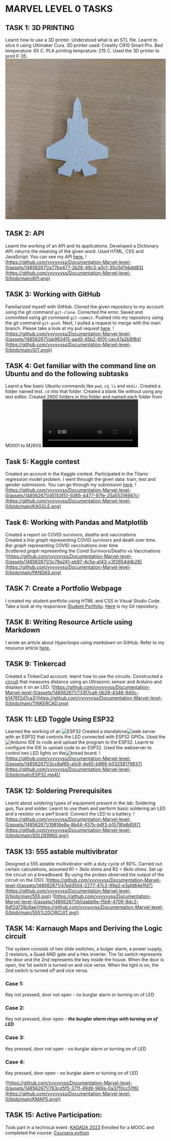 # MARVEL LEVEL 0 TASKS
## TASK 1: 3D PRINTING
Learnt how to use a 3D printer.
Understood what is an STL file.
Learnt to slice it using Ultimaker Cura.
3D printer used: Creality CR10 Smart Pro.
Bed temperature: 65 C.
PLA printing temprature: 215 C.
Used the 3D printer to print F-35.
![ccb1aead-c41f-4b1c-8314-c2f290ee9f2f](https://github.com/vvvvvvss/Documentation-Marvel-level-0/blob/main/15b18c4c-7e01-46aa-8776-41d86b180586.jpg)

## TASK 2: API
Learnt the working of an API and its applications.
Developed a Dictionary API: returns the meaning of the given word.
Used HTML, CSS and JavaScript.
You can see my API [here.](file:///C:/Users/Goutham/OneDrive/Desktop/varsha/marvel/dictionar%20api/index1.html)
![https://github.com/vvvvvvss/Documentation-Marvel-level-0/assets/148562671/a77be477-2b28-49c3-a3c1-35c0d7ebdd83](https://github.com/vvvvvvss/Documentation-Marvel-level-0/blob/main/API.png)


## TASK 3: Working with GitHub
Familiarized myself with GitHub.
Cloned the given repository to my account using the git command `git-clone`.
Corrected the error.
Saved and committed using git command `git-commit`.
Pushed into my repository using the git command `git-push`.
Next, I pulled a request to merge with the main branch. 
Please take a look at my pull request [here](github.com/vvvvvvss/git-task-3/blob/main/main.py).
![https://github.com/vvvvvvss/Documentation-Marvel-level-0/assets/148562671/ab963415-aad0-45b2-8f01-cec47a2b9f8d](https://github.com/vvvvvvss/Documentation-Marvel-level-0/blob/main/GIT.png))


## TASK 4: Get familiar with the command line on Ubuntu and do the following subtasks
Learnt a few basic Ubuntu commands like `pwd`, `cd`, `ls` and `mkdir`.
Created a folder named test.
`cd` into that folder.
Created a blank file without using any text editor.
Created 2600 folders in this folder and named each folder from M0001 to M2600 ![https://github.com/vvvvvvss/Documentation-Marvel-level-0/blob/main/UBANTU.mp4)](https://github.com/vvvvvvss/Documentation-Marvel-level-0/blob/main/UBANTU.mp4)

## Task 5: Kaggle contest
Created an account in the Kaggle contest.
Participated in the Titanic regression model problem.
I went through the given data: train, test and gender submission.
You can go through my submission [here](https://www.kaggle.com/code/varshashubhashrim/titanic?scriptVersionId=153407752).
![https://github.com/vvvvvvss/Documentation-Marvel-level-0/assets/148562671/d5153f51-5085-4477-97fe-25a55316667c](https://github.com/vvvvvvss/Documentation-Marvel-level-0/blob/main/KAGGLE.png)

## Task 6: Working with Pandas and Matplotlib
Created a report on COVID survivors, deaths and vaccinations  
Created a *line graph* representing COVID survivors and death over time.  
*Bar graph* representing COVID vaccinations over time  
*Scattered graph* representing the Covid Survivors/Deaths vs Vaccinations  
![https://github.com/vvvvvvss/Documentation-Marvel-level-0/assets/148562671/3c79a241-eb97-4c5a-a143-c3f2654ddb28](https://github.com/vvvvvvss/Documentation-Marvel-level-0/blob/main/PANDAS.png)

## TASK 7: Create a Portfolio Webpage
I created my student portfolio using HTML and CSS in Visual Studio Code.
Take a look at my responsive [Student Portfolio](file:///C:/Users/Goutham/OneDrive/Desktop/varsha/marvel/dictionar%20api/portfolio.html).
[Here](portfolio.html) is my Git repository.

## TASK 8: Writing Resource Article using Markdown
I wrote an article about *Hyperloops* using *markdown* on GitHub.
Refer to my resource article [here.](https://github.com/vvvvvvss/Hyperloops#)

## TASK 9: Tinkercad
Created a TinkerCad account.
learnt how to use the circuits.
Constructed a [circuit](https://www.tinkercad.com/things/bBIgJU8yQNA-ultrasonic-lcd) that measures distance using an Ultrasonic sensor and Arduino and displays it on an LED.
![https://github.com/vvvvvvss/Documentation-Marvel-level-0/assets/148562671/733f7ca6-0b29-4346-840c-b1476f2d7ca3](https://github.com/vvvvvvss/Documentation-Marvel-level-0/blob/main/TINKERCAD.png)


## TASK 11: LED Toggle Using ESP32
Learned the working of an ![ESP32](https://github.com/vvvvvvss/blog/assets/148562671/5980da7e-9bca-4d4e-a543-8d4d4c3d6c93)
Created a standalone![web server](https://github.com/vvvvvvss/blog/assets/148562671/8894db95-b104-4a88-9c54-a8c3b5b27f33) with an ESP32 that controls the LED connected with ESP32 GPIOs.
Used the![Arduino IDE](https://github.com/vvvvvvss/blog/assets/148562671/c62017a9-007d-4e57-b1af-31e6099ae7df) to code and upload the program to the ESP32.
Learnt to configure the IDE to upload code to an ESP32.
Used the webserver to control two LED lights on the![bread board.](https://github.com/vvvvvvss/blog/assets/148562671/7e65240b-1072-4e9b-9e0e-be8d2917503d)
![https://github.com/vvvvvvss/Documentation-Marvel-level-0/assets/148562671/3cc8af65-a1c9-4e65-b889-b03258179837](https://github.com/vvvvvvss/Documentation-Marvel-level-0/blob/main/ESP32.mp4))

## TASK 12: Soldering Prerequisites
Learnt about soldering types of equipment present in the lab:
Soldering gun, flux and solder.
Learnt to use them and perform basic soldering an LED and a resistor on a perf board.
Connect the LED to a battery.
![https://github.com/vvvvvvss/Documentation-Marvel-level-0/assets/148562671/19816e8a-8b44-457b-b4f3-b1579fa8d597](https://github.com/vvvvvvss/Documentation-Marvel-level-0/blob/main/SOLDERING.jpg))

## TASK 13: 555 astable multivibrator
Designed a 555 astable multivibrator with a duty cycle of 60%.
Carried out certain calculations, assumed R1 = 3kilo ohms and R2 = 6kilo ohms.
Set up the circuit on a breadboard.
By using the probes observed the output of the circuit on the DSO.
![https://github.com/vvvvvvss/Documentation-Marvel-level-0/assets/148562671/47ed3504-2277-47c2-99a2-e3afd64e1fd7](https://github.com/vvvvvvss/Documentation-Marvel-level-0/blob/main/555.jpg))
![https://github.com/vvvvvvss/Documentation-Marvel-level-0/assets/148562671/b5dabb6e-f5b6-4709-8dc2-6df2d739c6ae](https://github.com/vvvvvvss/Documentation-Marvel-level-0/blob/main/555%20CIRCUIT.jpg))


## TASK 14: Karnaugh Maps and Deriving the Logic circuit
The system consists of two slide switches, a bulger alarm, a power supply, 2 resistors, a Quad AND gate and a Hex inverter.
The 1st switch represents the door and the 2nd represents the key inside the house. 
When the door is open, the 1st switch is turned on and vice versa. 
When the light is on, the 2nd switch is turned off and vice versa.
### Case 1: 
Key not pressed, door not open - no burglar alarm or turning on of LED
### Case 2:
Key not pressed, door open -  **_the burglar alarm rings with turning on of LED_**
### Case 3:
Key pressed, door not open - no burglar alarm or turning on of LED
### Case 4:
Key pressed, door open - no burglar alarm or turning on of LED


![https://github.com/vvvvvvss/Documentation-Marvel-level-0/assets/148562671/763cd5f5-371f-49d9-989a-0a37f0cc51f6](https://github.com/vvvvvvss/Documentation-Marvel-level-0/blob/main/KMAPS.png))

## TASK 15: Active Participation:
Took part in a technical event: [KAGADA 2023](https://github.com/vvvvvvss/blog/files/13539420/Varsha.Shubhashri.M.KAGADA.2023.Participation.Certificate.pdf)
Enrolled for a MOOC and completed the course: [Coursera python](https://github.com/vvvvvvss/blog/files/13539426/Coursera.python.pdf)
